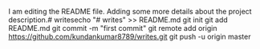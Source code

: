 I am editing the README file. Adding some more details about the project description.# writesecho "# writes" >> README.md
git init
git add README.md
git commit -m "first commit"
git remote add origin https://github.com/kundankumar8789/writes.git
git push -u origin master
                
